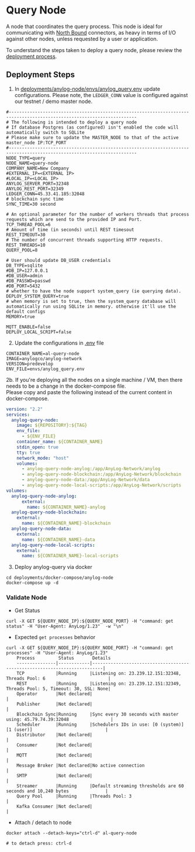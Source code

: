 # Query Node
A node that coordinates the query process. This node is ideal for communicating with [North Bound](../../northbound%20connectors) 
connectors, as heavy in terms of I/O against other nodes, unless requested by a user or application. 

To understand the steps taken to deploy a query node, please review the [deployment process](query_node_deployment_process.md). 

## Deployment Steps
1. In [deployments/anylog-node/envs/anylog_query.env]() update configurations. Please note, the `LEDGER_CONN` value 
is configured against our testnet / demo master node.  
```dotenv
#-----------------------------------------------------------------------------------------------------------------------
# The following is intended to deploy a query node
# If database Postgres (as configured) isn't enabled the code will automatically switch to SQLite
# Please make sure to update the MASTER_NODE to that of the active master_node IP:TCP_PORT
#-----------------------------------------------------------------------------------------------------------------------
NODE_TYPE=query
NODE_NAME=query-node
COMPANY_NAME=New Company
#EXTERNAL_IP=<EXTERNAL IP>
#LOCAL_IP=<LOCAL IP>
ANYLOG_SERVER_PORT=32348
ANYLOG_REST_PORT=32349
LEDGER_CONN=45.33.41.185:32048
# blockchain sync time
SYNC_TIME=30 second

# An optional parameter for the number of workers threads that process requests which are send to the provided IP and Port.
TCP_THREAD_POOL=6
# Amount of time (in seconds) until REST timesout
REST_TIMEOUT=30
# The number of concurrent threads supporting HTTP requests.
REST_THREADS=10
QUERY_POOL=8

# User should update DB_USER credentials
DB_TYPE=sqlite
#DB_IP=127.0.0.1
#DB_USER=admin
#DB_PASSWD=passwd
#DB_PORT=5432
# whether to have the node support system_query (ie querying data).
DEPLOY_SYSTEM_QUERY=true
# when memory is set to true, then the system_query database will automatically run using SQLite in memory. otherwise it'll use the default configs
MEMORY=true

MQTT_ENABLE=false
DEPLOY_LOCAL_SCRIPT=false
```

2. Update the configurations in [.env]() file
```dotenv
CONTAINER_NAME=al-query-node
IMAGE=anylogco/anylog-network
VERSION=predevelop
ENV_FILE=envs/anylog_query.env
```
2b. If you're deploying all the nodes on a single machine / VM, then there needs to be a change in the docker-compose file.     
Please copy and paste the following instead of the current content in docker-compose. 
```yaml
version: "2.2"
services:
  anylog-query-node:
    image: ${REPOSITORY}:${TAG}
    env_file:
      - ${ENV_FILE}
    container_name: ${CONTAINER_NAME}
    stdin_open: true
    tty: true
    network_mode: "host" 
    volumes:
      - anylog-query-node-anylog:/app/AnyLog-Network/anylog
      - anylog-query-node-blockchain:/app/AnyLog-Network/blockchain
      - anylog-query-node-data:/app/AnyLog-Network/data
      - anylog-query-node-local-scripts:/app/AnyLog-Network/scripts
volumes:
  anylog-query-node-anylog:
      external:
        name: ${CONTAINER_NAME}-anylog
  anylog-query-node-blockchain:
    external:
      name: ${CONTAINER_NAME}-blockchain
  anylog-query-node-data:
    external:
      name: ${CONTAINER_NAME}-data
  anylog-query-node-local-scripts:
    external:
      name: ${CONTAINER_NAME}-local-scripts
```

3. Deploy anylog-query via docker 
```shell
cd deployments/docker-compose/anylog-node 
docker-compose up -d 
```

### Validate Node 
* Get Status
```shell
curl -X GET ${QUERY_NODE_IP}:${QUERY_NODE_PORT} -H "command: get status" -H "User-Agent: AnyLog/1.23"  -w "\n"
```
* Expected `get processes` behavior
```shell
curl -X GET ${QUERY_NODE_IP}:${QUERY_NODE_PORT} -H "command: get processes" -H "User-Agent: AnyLog/1.23" 
    Process         Status       Details                                                                    
    ---------------|------------|--------------------------------------------------------------------------|
    TCP            |Running     |Listening on: 23.239.12.151:32348, Threads Pool: 6                        |
    REST           |Running     |Listening on: 23.239.12.151:32349, Threads Pool: 5, Timeout: 30, SSL: None|
    Operator       |Not declared|                                                                          |
    Publisher      |Not declared|                                                                          |
    Blockchain Sync|Running     |Sync every 30 seconds with master using: 45.79.74.39:32048                |
    Scheduler      |Running     |Schedulers IDs in use: [0 (system)] [1 (user)]                            |
    Distributor    |Not declared|                                                                          |
    Consumer       |Not declared|                                                                          |
    MQTT           |Not declared|                                                                          |
    Message Broker |Not declared|No active connection                                                      |
    SMTP           |Not declared|                                                                          |
    Streamer       |Running     |Default streaming thresholds are 60 seconds and 10,240 bytes              |
    Query Pool     |Running     |Threads Pool: 3                                                           |
    Kafka Consumer |Not declared|                                                                          |
```
* Attach / detach to node 
```shell
docker attach --detach-keys="ctrl-d" al-query-node

# to detach press: ctrl-d
```
